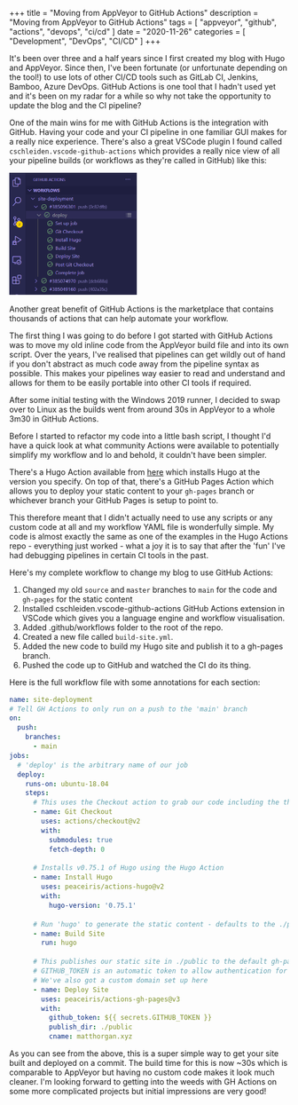 +++
title = "Moving from AppVeyor to GitHub Actions"
description = "Moving from AppVeyor to GitHub Actions"
tags = [
    "appveyor",
    "github",
    "actions",
    "devops",
    "ci/cd"
]
date = "2020-11-26"
categories = [
    "Development",
    "DevOps",
    "CI/CD"
]
+++

It's been over three and a half years since I first created my blog with Hugo and AppVeyor. Since then, I've been fortunate (or unfortunate depending on the tool!) to use lots of other CI/CD tools such as GitLab CI, Jenkins, Bamboo, Azure DevOps. GitHub Actions is one tool that I hadn't used yet and it's been on my radar for a while so why not take the opportunity to update the blog and the CI pipeline?

One of the main wins for me with GitHub Actions is the integration with GitHub. Having your code and your CI pipeline in one familiar GUI makes for a really nice experience. There's also a great VSCode plugin I found called `cschleiden.vscode-github-actions` which provides a really nice view of all your pipeline builds (or workflows as they're called in GitHub) like this:

<img src="/img/ghactions-vscode-extension.PNG" alt="vscode-extension" width="230"/>

Another great benefit of GitHub Actions is the marketplace that contains thousands of actions that can help automate your workflow.

The first thing I was going to do before I got started with GitHub Actions was to move my old inline code from the AppVeyor build file and into its own script. Over the years, I've realised that pipelines can get wildly out of hand if you don't abstract as much code away from the pipeline syntax as possible. This makes your pipelines way easier to read and understand and allows for them to be easily portable into other CI tools if required.

After some initial testing with the Windows 2019 runner, I decided to swap over to Linux as the builds went from around 30s in AppVeyor to a whole 3m30 in GitHub Actions.

Before I started to refactor my code into a little bash script, I thought I'd have a quick look at what community Actions were available to potentially simplify my workflow and lo and behold, it couldn't have been simpler.

There's a Hugo Action available from [here](https://github.com/peaceiris/actions-hugo) which installs Hugo at the version you specify. On top of that, there's a GitHub Pages Action which allows you to deploy your static content to your `gh-pages` branch or whichever branch your GitHub Pages is setup to point to.

This therefore meant that I didn't actually need to use any scripts or any custom code at all and my workflow YAML file is wonderfully simple. My code is almost exactly the same as one of the examples in the Hugo Actions repo - everything just worked - what a joy it is to say that after the 'fun' I've had debugging pipelines in certain CI tools in the past.

Here's my complete workflow to change my blog to use GitHub Actions:

1. Changed my old `source` and `master` branches to `main` for the code and `gh-pages` for the static content
1. Installed cschleiden.vscode-github-actions GitHub Actions extension in VSCode which gives you a language engine and workflow visualisation.
1. Added .github/workflows folder to the root of the repo.
1. Created a new file called `build-site.yml`.
1. Added the new code to build my Hugo site and publish it to a gh-pages branch.
1. Pushed the code up to GitHub and watched the CI do its thing.

Here is the full workflow file with some annotations for each section:

```yaml
name: site-deployment
# Tell GH Actions to only run on a push to the 'main' branch
on:
  push:
    branches:
      - main
jobs:
  # 'deploy' is the arbitrary name of our job
  deploy:
    runs-on: ubuntu-18.04
    steps:
      # This uses the Checkout action to grab our code including the theme submodule
      - name: Git Checkout
        uses: actions/checkout@v2
        with:
          submodules: true
          fetch-depth: 0

      # Installs v0.75.1 of Hugo using the Hugo Action
      - name: Install Hugo
        uses: peaceiris/actions-hugo@v2
        with:
          hugo-version: '0.75.1'

      # Run 'hugo' to generate the static content - defaults to the ./public folder
      - name: Build Site
        run: hugo

      # This publishes our static site in ./public to the default gh-pages branch
      # GITHUB_TOKEN is an automatic token to allow authentication for Actions
      # We've also got a custom domain set up here
      - name: Deploy Site
        uses: peaceiris/actions-gh-pages@v3
        with:
          github_token: ${{ secrets.GITHUB_TOKEN }}
          publish_dir: ./public
          cname: matthorgan.xyz

```

As you can see from the above, this is a super simple way to get your site built and deployed on a commit. The build time for this is now ~30s which is comparable to AppVeyor but having no custom code makes it look much cleaner. I'm looking forward to getting into the weeds with GH Actions on some more complicated projects but initial impressions are very good!
